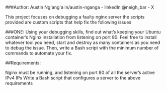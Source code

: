 ###Author:
    Austin Ng'ang'a
    in/austin-nganga - linkedIn
    @neigh_bar - X

This project focuses on debugging a faulty nginx server
the scripts provided are custom scripts that help fix the following issues

###ONE:
Using your debugging skills, find out what’s keeping your Ubuntu container’s Nginx installation from listening on port 80. Feel free to install whatever tool you need, start and destroy as many containers as you need to debug the issue. Then, write a Bash script with the minimum number of commands to automate your fix.

##Requirements:

Nginx must be running, and listening on port 80 of all the server’s active IPv4 IPs
Write a Bash script that configures a server to the above requirements

